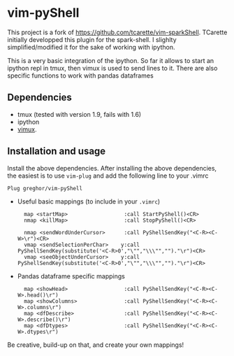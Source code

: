 # vim-pyShell

This project is a fork of https://github.com/tcarette/vim-sparkShell. TCarette initially developped this plugin for the spark-shell. I slighlty simplified/modified it for the sake of working with ipython.

This is a very basic integration of the ipython. 
So far it allows to start an ipython repl in tmux, then vimux is used to
send lines to it. There are also specific functions to work with pandas dataframes

## Dependencies

* tmux         (tested with version 1.9, fails with 1.6)
* ipython
* [vimux](https://github.com/benmills/vimux.git).


## Installation and usage

Install the above dependencies.
After installing the above dependencies, the easiest is to use `vim-plug`
and add the following line to your .vimrc

    Plug greghor/vim-pyShell

* Useful basic mappings (to include in your `.vimrc`)

		map <startMap>                  :call StartPyShell()<CR>
		nmap <killMap>                  :call StopPyShell()<CR>

		nmap <sendWordUnderCursor>      :call PyShellSendKey("<C-R><C-W>\r")<CR> 
		vmap <sendSelectionPerChar>    y:call PyShellSendKey(substitute('<C-R>0',"\"","\\\"","")."\r")<CR>
		vmap <seeObjectUnderCursor>    y:call PyShellSendKey(substitute('<C-R>0',"\"","\\\"","")."\r")<CR>

* Pandas dataframe specific mappings

        map <showHead>                  :call PyShellSendKey("<C-R><C-W>.head()\r")
        map <showColumns>               :call PyShellSendKey("<C-R><C-W>.columns\r")
        map <dfDescribe>                :call PyShellSendKey("<C-R><C-W>.describe()\r")
        map <dfDtypes>                  :call PyShellSendKey("<C-R><C-W>.dtypes\r")
   

Be creative, build-up on that, and create your own mappings!

